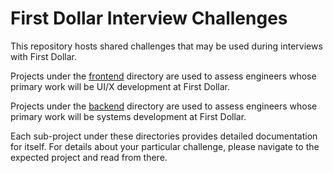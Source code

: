 # First Dollar Interview Challenges

This repository hosts shared challenges that may be used during interviews with First Dollar.

Projects under the [frontend](./frontend/) directory are used to assess engineers whose primary work will be UI/X development at First Dollar.

Projects under the [backend](./backend/) directory are used to assess engineers whose primary work will be systems development at First Dollar.

Each sub-project under these directories provides detailed documentation for itself. For details about your particular challenge, please navigate to the expected project and read from there.
